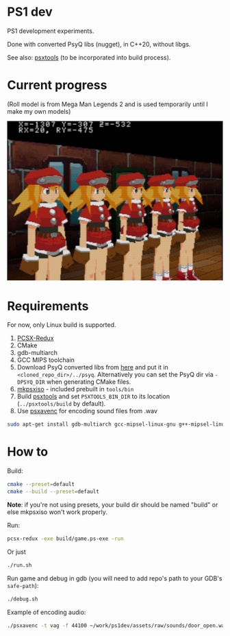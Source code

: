 # PS1 dev

PS1 development experiments.

Done with converted PsyQ libs (nugget), in C++20, without libgs.

See also: [psxtools](https://github.com/eliasdaler/psxtools) (to be incorporated into build process).

# Current progress

(Roll model is from Mega Man Legends 2 and is used temporarily until I make my own models)

![progress](media/s4.png)

# Requirements

For now, only Linux build is supported.

1. [PCSX-Redux](https://github.com/grumpycoders/pcsx-redux)
2. CMake
3. gdb-multiarch
3. GCC MIPS toolchain
4. Download PsyQ converted libs from [here](http://psx.arthus.net/sdk/Psy-Q/psyq-4.7-converted-full.7z) and put it in `<cloned_repo_dir>/../psyq`. Alternatively you can set the PsyQ dir via `-DPSYQ_DIR` when generating CMake files.
5. [mkpsxiso](https://github.com/Lameguy64/mkpsxiso) - included prebuilt in `tools/bin`
6. Build [psxtools](https://github.com/eliasdaler/psxtools) and set `PSXTOOLS_BIN_DIR` to its location (`../psxtools/build` by default).
7. Use [psxavenc](https://github.com/WonderfulToolchain/psxavenc) for encoding sound files from .wav

```sh
sudo apt-get install gdb-multiarch gcc-mipsel-linux-gnu g++-mipsel-linux-gnu binutils-mipsel-linux-gnu
```

# How to

Build:

```sh
cmake --preset=default
cmake --build --preset=default
```

**Note**: if you're not using presets, your build dir should be named "build" or else mkpsxiso won't work properly.

Run:

```sh
pcsx-redux -exe build/game.ps-exe -run
```

Or just

```sh
./run.sh
```

Run game and debug in gdb (you will need to add repo's path to your GDB's `safe-path`):

```sh
./debug.sh
```

Example of encoding audio:

```sh
./psxavenc -t vag -f 44100 ~/work/ps1dev/assets/raw/sounds/door_open.wav ~/work/ps1dev/assets/door_open.vag
```
